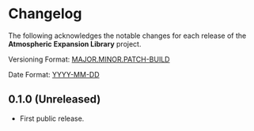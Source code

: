 # Changelog
The following acknowledges the notable changes for each release of the **Atmospheric Expansion Library** project.

Versioning Format: [MAJOR.MINOR.PATCH-BUILD](https://semver.org/spec/v2.0.0.html)

Date Format: [YYYY-MM-DD](https://www.iso.org/iso-8601-date-and-time-format.html)

## 0.1.0 (Unreleased)
* First public release.
